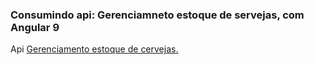 ### Consumindo api: Gerenciamneto estoque de servejas, com Angular 9

Api [Gerenciamento estoque de cervejas.](https://github.com/ejn2/Api_Gereciamento_Estoque_de_Cervejas)
